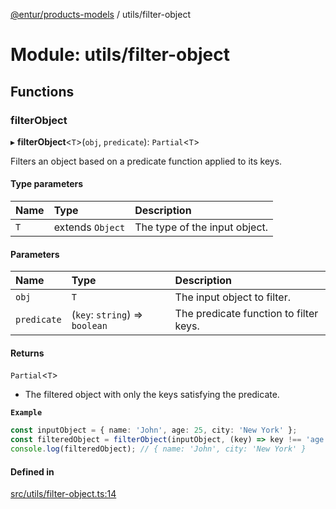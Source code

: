 [@entur/products-models](../README.md) / utils/filter-object

# Module: utils/filter-object

## Functions

### filterObject

▸ **filterObject**\<`T`\>(`obj`, `predicate`): `Partial`\<`T`\>

Filters an object based on a predicate function applied to its keys.

#### Type parameters

| Name | Type | Description |
| :------ | :------ | :------ |
| `T` | extends `Object` | The type of the input object. |

#### Parameters

| Name | Type | Description |
| :------ | :------ | :------ |
| `obj` | `T` | The input object to filter. |
| `predicate` | (`key`: `string`) => `boolean` | The predicate function to filter keys. |

#### Returns

`Partial`\<`T`\>

- The filtered object with only the keys satisfying the predicate.

**`Example`**

```ts
const inputObject = { name: 'John', age: 25, city: 'New York' };
const filteredObject = filterObject(inputObject, (key) => key !== 'age');
console.log(filteredObject); // { name: 'John', city: 'New York' }
```

#### Defined in

[src/utils/filter-object.ts:14](https://github.com/entur/products-models/blob/main/src/utils/filter-object.ts#L14)
